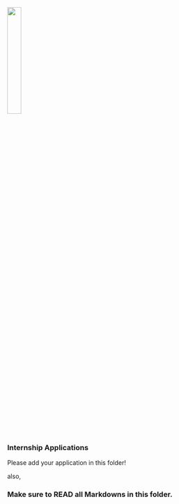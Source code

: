 <img src="https://avatars.githubusercontent.com/u/178642586?s=400&u=6eac6262819b5298ce4ba76aaae0dceacd704df5&v=4" height="25%" width="25%">    

### Internship Applications
Please add your application in this folder!

also,

### Make sure to READ all Markdowns in this folder.

